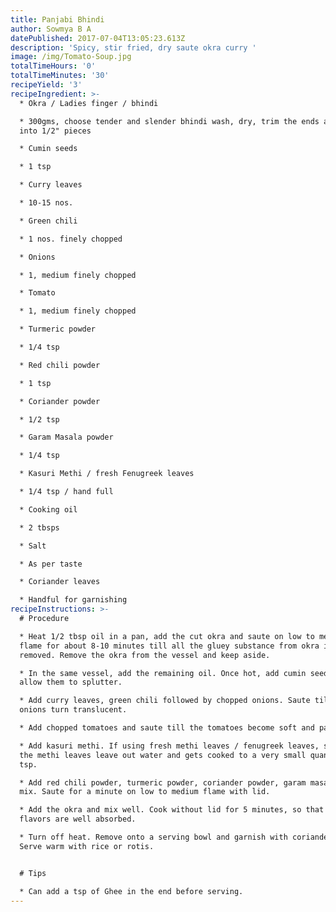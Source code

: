 ```yaml
---
title: Panjabi Bhindi
author: Sowmya B A
datePublished: 2017-07-04T13:05:23.613Z
description: 'Spicy, stir fried, dry saute okra curry '
image: /img/Tomato-Soup.jpg
totalTimeHours: '0'
totalTimeMinutes: '30'
recipeYield: '3'
recipeIngredient: >-
  * Okra / Ladies finger / bhindi

  * 300gms, choose tender and slender bhindi wash, dry, trim the ends and cut
  into 1/2" pieces

  * Cumin seeds

  * 1 tsp

  * Curry leaves

  * 10-15 nos.

  * Green chili

  * 1 nos. finely chopped

  * Onions

  * 1, medium finely chopped

  * Tomato

  * 1, medium finely chopped

  * Turmeric powder

  * 1/4 tsp

  * Red chili powder

  * 1 tsp

  * Coriander powder

  * 1/2 tsp

  * Garam Masala powder

  * 1/4 tsp

  * Kasuri Methi / fresh Fenugreek leaves

  * 1/4 tsp / hand full

  * Cooking oil

  * 2 tbsps

  * Salt

  * As per taste

  * Coriander leaves

  * Handful for garnishing
recipeInstructions: >-
  # Procedure

  * Heat 1/2 tbsp oil in a pan, add the cut okra and saute on low to medium
  flame for about 8-10 minutes till all the gluey substance from okra is
  removed. Remove the okra from the vessel and keep aside.

  * In the same vessel, add the remaining oil. Once hot, add cumin seeds and
  allow them to splutter. 

  * Add curry leaves, green chili followed by chopped onions. Saute till the
  onions turn translucent.

  * Add chopped tomatoes and saute till the tomatoes become soft and paste like.

  * Add kasuri methi. If using fresh methi leaves / fenugreek leaves, saute till
  the methi leaves leave out water and gets cooked to a very small quantity of 1
  tsp.

  * Add red chili powder, turmeric powder, coriander powder, garam masala and
  mix. Saute for a minute on low to medium flame with lid.

  * Add the okra and mix well. Cook without lid for 5 minutes, so that all the
  flavors are well absorbed.

  * Turn off heat. Remove onto a serving bowl and garnish with coriander leaves.
  Serve warm with rice or rotis.


  # Tips

  * Can add a tsp of Ghee in the end before serving.
---
```




